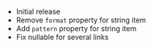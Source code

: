 * Initial release
* Remove `format` property for string item
* Add `pattern` property for string item
* Fix nullable for several links
